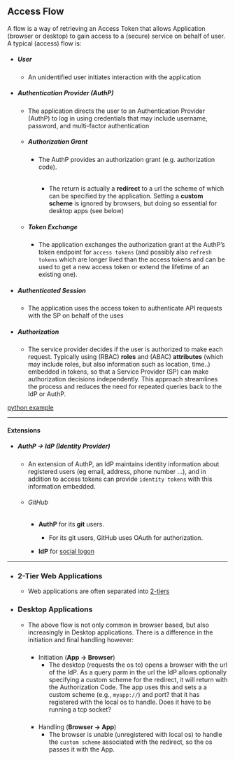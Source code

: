 

## Access Flow

A flow is a way of retrieving an Access Token that allows Application (browser or desktop) to gain access to a (secure) service on behalf of user. A typical (access) flow is:

- ##### User
   - An unidentified user initiates interaction with the application

- ##### Authentication Provider (AuthP)
   - The application directs the user to an Authentication Provider (AuthP) to log in using credentials that may include username, password, and multi-factor authentication

    - ##### Authorization Grant
        - The AuthP provides an authorization grant (e.g. authorization code).
            
            ######
            - The return is actually a **redirect** to a url the scheme of which can be specified by the application. Setting a **custom scheme** is ignored by browsers, but doing so  essential for desktop apps (see below)

    - ##### Token Exchange
        - The application exchanges the authorization grant at the AuthP’s token endpoint for `access tokens` (and possibly also `refresh tokens` which are longer lived than the access tokens and can be used to get a new access token or extend the lifetime of an existing one). 

- ##### Authenticated Session 
    - The application uses the access token to authenticate API requests with the SP on behalf of the uses

- ##### Authorization
     - The service provider decides if the user is authorized to make each request. Typically using  (RBAC) **roles**  and (ABAC) **attributes** (which may include roles, but also information such as location, time..) embedded in tokens, so that a Service Provider (SP) can make authorization decisions independently. This approach streamlines the process and reduces the need for repeated queries back to the IdP or AuthP.

[python example](keycloak/python_keycloak.md)

---- 

#### Extensions
- ##### AuthP -> IdP (Identity Provider)
    - An extension of AuthP, an IdP maintains identity information about registered users (eg email, address, phone number ...), and  in addition to access tokens can provide `identity tokens` with this information embedded. 


    - ###### GitHub 
        - **AuthP** for its **git** users.
            - For its git users, GitHub uses OAuth for authorization.

        - **IdP** for [social logon](federated_identity_sso.md)
    

---

- ### 2-Tier Web Applications 


    - Web applications are often separated into [2-tiers](keycloak/python_keycloak_2-tier/2-tier.md)

- ### Desktop Applications

    - The above flow is not only common in browser based, but also increasingly in Desktop applications. There is a difference in the initiation and final handling however:

        #####
    
        - Initiation (**App -> Browser**)
            - The desktop (requests the os to) opens a browser with the url of the IdP. As a query parm in the url the IdP allows optionally specifying a custom scheme for the redirect, it will return with the Authorization Code. The app uses this and sets a a custom scheme (e.g., `myapp://`) and port? that it has registered with the local os to handle.  Does it have to be running a tcp socket?
        
        #####
        - Handling (**Browser -> App**)
            - The browser is unable (unregistered with local os) to handle the `custom scheme` associated with the redirect, so the os passes it with the App. 



